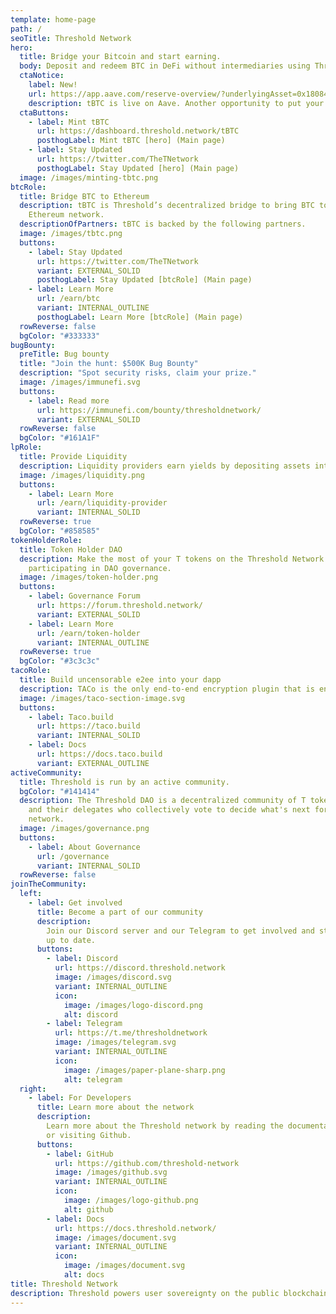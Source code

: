 ```yaml
---
template: home-page
path: /
seoTitle: Threshold Network
hero:
  title: Bridge your Bitcoin and start earning.
  body: Deposit and redeem BTC in DeFi without intermediaries using Threshold's tBTC.
  ctaNotice:
    label: New!
    url: https://app.aave.com/reserve-overview/?underlyingAsset=0x18084fba666a33d37592fa2633fd49a74dd93a88&marketName=proto_mainnet_v3
    description: tBTC is live on Aave. Another opportunity to put your tBTC to work now! 
  ctaButtons:
    - label: Mint tBTC
      url: https://dashboard.threshold.network/tBTC
      posthogLabel: Mint tBTC [hero] (Main page)
    - label: Stay Updated
      url: https://twitter.com/TheTNetwork
      posthogLabel: Stay Updated [hero] (Main page)
  image: /images/minting-tbtc.png
btcRole:
  title: Bridge BTC to Ethereum
  description: tBTC is Threshold’s decentralized bridge to bring BTC to the
    Ethereum network.
  descriptionOfPartners: tBTC is backed by the following partners.
  image: /images/tbtc.png
  buttons:
    - label: Stay Updated
      url: https://twitter.com/TheTNetwork
      variant: EXTERNAL_SOLID
      posthogLabel: Stay Updated [btcRole] (Main page)
    - label: Learn More
      url: /earn/btc
      variant: INTERNAL_OUTLINE
      posthogLabel: Learn More [btcRole] (Main page)
  rowReverse: false
  bgColor: "#333333"
bugBounty:
  preTitle: Bug bounty
  title: "Join the hunt: $500K Bug Bounty"
  description: "Spot security risks, claim your prize."
  image: /images/immunefi.svg
  buttons:
    - label: Read more
      url: https://immunefi.com/bounty/thresholdnetwork/
      variant: EXTERNAL_SOLID
  rowReverse: false
  bgColor: "#161A1F"
lpRole:
  title: Provide Liquidity
  description: Liquidity providers earn yields by depositing assets into liquidity pools.
  image: /images/liquidity.png
  buttons:
    - label: Learn More
      url: /earn/liquidity-provider
      variant: INTERNAL_SOLID
  rowReverse: true
  bgColor: "#858585"
tokenHolderRole:
  title: Token Holder DAO
  description: Make the most of your T tokens on the Threshold Network by
    participating in DAO governance.
  image: /images/token-holder.png
  buttons:
    - label: Governance Forum
      url: https://forum.threshold.network/
      variant: EXTERNAL_SOLID
    - label: Learn More
      url: /earn/token-holder
      variant: INTERNAL_OUTLINE
  rowReverse: true
  bgColor: "#3c3c3c"
tacoRole:
  title: Build uncensorable e2ee into your dapp
  description: TACo is the only end-to-end encryption plugin that is end-to-end decentralized
  image: /images/taco-section-image.svg
  buttons:
    - label: Taco.build
      url: https://taco.build
      variant: INTERNAL_SOLID
    - label: Docs
      url: https://docs.taco.build
      variant: EXTERNAL_OUTLINE
activeCommunity:
  title: Threshold is run by an active community.
  bgColor: "#141414"
  description: The Threshold DAO is a decentralized community of T token holders
    and their delegates who collectively vote to decide what's next for the
    network.
  image: /images/governance.png
  buttons:
    - label: About Governance
      url: /governance
      variant: INTERNAL_SOLID
  rowReverse: false
joinTheCommunity:
  left:
    - label: Get involved
      title: Become a part of our community
      description:
        Join our Discord server and our Telegram to get involved and stay
        up to date.
      buttons:
        - label: Discord
          url: https://discord.threshold.network
          image: /images/discord.svg
          variant: INTERNAL_OUTLINE
          icon:
            image: /images/logo-discord.png
            alt: discord
        - label: Telegram
          url: https://t.me/thresholdnetwork
          image: /images/telegram.svg
          variant: INTERNAL_OUTLINE
          icon:
            image: /images/paper-plane-sharp.png
            alt: telegram
  right:
    - label: For Developers
      title: Learn more about the network
      description:
        Learn more about the Threshold network by reading the documentation
        or visiting Github.
      buttons:
        - label: GitHub
          url: https://github.com/threshold-network
          image: /images/github.svg
          variant: INTERNAL_OUTLINE
          icon:
            image: /images/logo-github.png
            alt: github
        - label: Docs
          url: https://docs.threshold.network/
          image: /images/document.svg
          variant: INTERNAL_OUTLINE
          icon:
            image: /images/document.svg
            alt: docs
title: Threshold Network
description: Threshold powers user sovereignty on the public blockchain.
---
```

